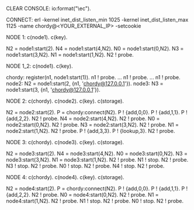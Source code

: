 CLEAR CONSOLE: io:format("\ec").

CONNECT:
erl -kernel inet_dist_listen_min 1025 -kernel inet_dist_listen_max 1125 -name chordy@<YOUR_EXTERNAL_IP> -setcookie <PASSWORD>

NODE 1:
c(node1).
c(key).

N2 = node1:start(2).
N4 = node1:start(4,N2).
N0 = node1:start(0,N2).
N3 = node1:start(3,N2).
N1 = node1:start(1,N2).
N2 ! probe.

NODE 1_2:
c(node1).
c(key).

chordy:
register(n1, node1:start(1)).
n1 ! probe.
...
n1 ! probe.
...
n1 ! probe.
node2:
N2 = node1:start(2, {n1, 'chordy@127.0.0.1'}).
node3:
N3 = node1:start(3, {n1, 'chordy@127.0.0.1'}).

NODE 2:
c(chordy).
c(node2).
c(key).
c(storage).

N2 = node2:start(2).
P = chordy:connect(N2).
P ! {add,0,0}.
P ! {add,1,1}.
P ! {add,2,2}.
N2 ! probe.
N4 = node2:start(4,N2).
N2 ! probe.
N0 = node2:start(0,N2).
N2 ! probe.
N3 = node2:start(3,N2).
N2 ! probe.
N1 = node2:start(1,N2).
N2 ! probe.
P ! {add,3,3}.
P ! {lookup,3}.
N2 ! probe.

NODE 3:
c(chordy).
c(node3).
c(key).
c(storage).

N2 = node3:start(2).
N4 = node3:start(4,N2).
N0 = node3:start(0,N2).
N3 = node3:start(3,N2).
N1 = node3:start(1,N2).
N2 ! probe.
N1 ! stop.
N2 ! probe.
N3 ! stop.
N2 ! probe.
N0 ! stop.
N2 ! probe.
N4 ! stop.
N2 ! probe.

NODE 4:
c(chordy).
c(node4).
c(key).
c(storage).

N2 = node4:start(2).
P = chordy:connect(N2).
P ! {add,0,0}.
P ! {add,1,1}.
P ! {add,2,2}.
N2 ! probe.
N0 = node4:start(0,N2).
N2 ! probe.
N1 = node4:start(1,N2).
N2 ! probe.
N1 ! stop.
N2 ! probe.
N0 ! stop.
N2 ! probe.
